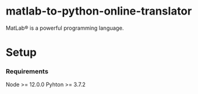 # matlab-to-python-online-translator

MatLab® is a powerful programming language.

# Setup

### Requirements

Node >= 12.0.0 
Pyhton >= 3.7.2
